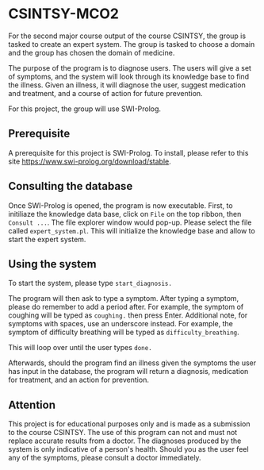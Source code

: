 # CSINTSY-MCO2

For the second major course output of the course CSINTSY, the group is tasked to create an expert system. The group is tasked to choose a domain and 
the group has chosen the domain of medicine. 

The purpose of the program is to diagnose users. The users will give a set of symptoms, and the system will look through its knowledge base to find the illness.
Given an illness, it will diagnose the user, suggest medication and treatment, and a course of action for future prevention.

For this project, the group will use SWI-Prolog. 

## Prerequisite

A prerequisite for this project is SWI-Prolog. To install, please refer to this site https://www.swi-prolog.org/download/stable.

## Consulting the database

Once SWI-Prolog is opened, the program is now executable. First, to initiliaze the knowledge data base, click on `File` on the top ribbon, then `Consult ...`. The file explorer window would pop-up. Please select the file called `expert_system.pl`. This will initialize the knowledge base and allow to start the expert system.

## Using the system

To start the system, please type `start_diagnosis.`

The program will then ask to type a symptom. After typing a symptom, please do remember to add a period after. For example, the symptom of 
coughing will be typed as `coughing.` then press Enter. Additional note, for symptoms with spaces, use an underscore instead. For example, the symptom of
difficulty breathing will be typed as `difficulty_breathing`. 

This will loop over until the user types `done.`

Afterwards, should the program find an illness given the symptoms the user has input in the database, the program will return a diagnosis, medication for treatment, and an action for prevention.

## Attention

This project is for educational purposes only and is made as a submission to the course CSINTSY. The use of this program can not and must not replace accurate results from a doctor. The diagnoses produced by the system is only indicative of a person's health. Should you as the user feel any of the symptoms, please consult a doctor immediately.
